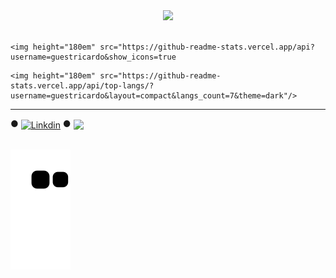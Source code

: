 <div align='center' > 
    <img  src="https://a.imagem.app/o1Lyi1.png">         
</div>
<!--<h1>Ricardo Vieira dos Santos</h1>-->

<!--<p>- 🔭 I’m currently working on javascript..</p>
<p>- 🌱 I’m currently learning javascript..</p>
<p>- 🤔 I’m looking for help with everything...</p>
<!--imagens ling-->
<!--<div align='left' style="display: inline_block" cursor='none'>
  <img align="left"  height="30" width="40" cursor='default'  pointer-events: 'none'  src="https://raw.githubusercontent.com/devicons/devicon/master/icons/javascript/javascript-plain.svg">
  <img align="left" alt="Ts" height="30" width="40" cursor='none' src="https://raw.githubusercontent.com/devicons/devicon/master/icons/typescript/typescript-plain.svg">
  <img align="left" alt="React" height="30" width="40" cursor='none' src="https://raw.githubusercontent.com/devicons/devicon/master/icons/react/react-original.svg">
  <img align="left" alt="HTML" height="30" width="40" cursor='none' src="https://raw.githubusercontent.com/devicons/devicon/master/icons/html5/html5-original.svg">
  <img align="left" alt="CSS" height="30" width="40" cursor='none' src="https://raw.githubusercontent.com/devicons/devicon/master/icons/css3/css3-original.svg">
</div> <br> -->
<!--imagens ling-->
<br>

  <!--quadros-->

<!--<div align="left">
  <a href="https://github.com/GuestRicardo">
  <!--quadro 1-->
    <img height="180em" src="https://github-readme-stats.vercel.app/api?username=guestricardo&show_icons=true
<!--&theme=dark&include_all_commits=true&count_private=true"/>
  <!--quadro2-->
    <img height="180em" src="https://github-readme-stats.vercel.app/api/top-langs/?username=guestricardo&layout=compact&langs_count=7&theme=dark"/>
</div>
  <hr>
<div align="left">
 &#9679; <a href="https://br.linkedin.com/in/ricardo-vieira-dos-santos-4715a57b"><img align="center" height="30" alt="Linkdin"        src='https://upload.wikimedia.org/wikipedia/commons/thumb/b/b1/LinkedIn_Logo_2013_%282%29.svg/512px-LinkedIn_Logo_2013_%282%29.svg.png'></a>
&#9679; <a href="https://twitter.com/GuestRicardo" alt
="Twitter"><img align="center" height="30"  src='https://upload.wikimedia.org/wikipedia/commons/5/51/Logo_twitter_wordmark_1000.png'></a>

</div>

<div style="display: inline_block"><br>

 <!-- <img align="center" alt="Rafa-Python" height="30" width="40" src="https://raw.githubusercontent.com/devicons/devicon/master/icons/python/python-original.svg">
  <img align="center" alt="Rafa-Csharp" height="30" width="40" src="https://raw.githubusercontent.com/devicons/devicon/master/icons/csharp/csharp-original.svg">
  <img align="right" alt="Rafa-pic" height="150" style="border-radius:50px;" src="https://media.discordapp.net/attachments/639956127056134178/890373478988013628/Publicacoes_Instagram_1_1.png?width=676&height=676">
</div>
  

  
<div> <br>
  <a href="" target="_blank"><img src="https://aleen42.github.io/badges/src/photoshop.svg"></a>
  <a href="" target="_blank"><img src="https://aleen42.github.io/badges/src/behance.svg" target="_blank"></a><br>
  <a href="" target="_blank"><img src="https://img.shields.io/badge/PlayStation-003791?style=for-the-badge&logo=playstation&logoColor=white"></a>
  <a href="" target="_blank"><img src="https://img.shields.io/badge/Xbox-107C10?style=for-the-badge&logo=xbox&logoColor=white"></a>
  <a href="" target="_blank"><img src="https://img.shields.io/badge/Steam-000000?style=for-the-badge&logo=steam&logoColor=white" target="_blank"></a><br>
  <a href="" target="_blank"><img src="https://img.shields.io/badge/Ubuntu-E95420?style=for-the-badge&logo=ubuntu&logoColor=white"></a>
  <a href="" target="_blank"><img src="https://img.shields.io/badge/Android-3DDC84?style=for-the-badge&logo=android&logoColor=white"></a>
  <a href="" target="_blank"><img src="https://img.shields.io/badge/Windows-0078D6?style=for-the-badge&logo=windows&logoColor=white"></a><br>
  <strong>https://dev.to/envoy_/150-badges-for-github-pnk</strong> ###################################<a href="https://www.reddit.com/user/guestricardo" target="_blank"><img src="https://aleen42.github.io/badges/src/reddit.svg" target="_blank"></a><br>
  <a href="https://www.instagram.com/guestricardo" target="_blank"><img src="https://img.shields.io/badge/-Instagram-%23E4405F?style=for-the-badge&logo=instagram&logoColor=white" target="_blank"></a>
 	<a href="https://www.twitch.tv/guestricardo23" target="_blank"><img src="https://img.shields.io/badge/Twitch-9146FF?style=for-the-badge&logo=twitch&logoColor=white" target="_blank"></a>
 <a href="https://discord.gg/Y5HQXUG" target="_blank"><img src="https://img.shields.io/badge/Discord-7289DA?style=for-the-badge&logo=discord&logoColor=white" target="_blank"></a> 
  <a href = "mailto:gestricardo22@gmail.com"><img src="https://img.shields.io/badge/-Gmail-%23333?style=for-the-badge&logo=gmail&logoColor=white" target="_blank"></a>
  <a href="https://www.linkedin.com/in/ricardo-vieira-dos-santos-4715a57b" target="_blank"><img src="https://img.shields.io/badge/-LinkedIn-%230077B5?style=for-the-badge&logo=linkedin&logoColor=white" target="_blank"></a> 
  <a href="https://www.facebook.com/home.php?ref=homescreenpwa" target="_blank"><img src="https://img.shields.io/badge/Facebook-1877F2?style=for-the-badge&logo=facebook&logoColor=white" target="_blank"></a> 
  <a href="https://twitter.com/GuestRicardo" target="_blank"><img src="https://img.shields.io/badge/Twitter-1DA1F2?style=for-the-badge&logo=twitter&logoColor=white" target="_blank"></a> 
 <div>
  
   <img align="left" alt="R" height="130" style="border-radius:50px;" src="https://media.giphy.com/media/muGYyrWwxOOMo/giphy.gif">
   <img align="left" alt="R" height="130" style="border-radius:50px;" src="https://media.giphy.com/media/9oF7EAvaFUOEU/giphy.gif">
   <img align="left" alt="R" height="130" style="border-radius:50px;" src="https://media.giphy.com/media/cXblnKXr2BQOaYnTni/giphy.gif">  -->
   
   
  </div>


  ![Snake animation](https://github.com/rafaballerini/rafaballerini/blob/output/github-contribution-grid-snake.svg)
  
</div>




